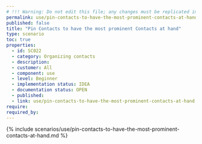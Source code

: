 ```yaml
---
# !!! Warning: Do not edit this file; any changes must be replicated in Excel !!!
permalink: use/pin-contacts-to-have-the-most-prominent-contacts-at-hand
published: false
title: "Pin Contacts to have the most prominent Contacts at hand"
type: scenario
toc: true
properties:
  - id: SC022
  - category: Organizing contacts
  - description:
  - customer: All
  - component: use
  - level: Beginner
  - implementation status: IDEA
  - documentation status: OPEN
  - published:
  - link: use/pin-contacts-to-have-the-most-prominent-contacts-at-hand
require:
required_by:
---
```


{% include scenarios/use/pin-contacts-to-have-the-most-prominent-contacts-at-hand.md %}
